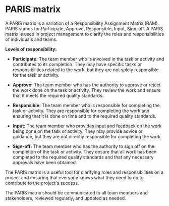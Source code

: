 # PARIS matrix

A PARIS matrix is a variation of a Responsibility Assignment Matrix (RAM). PARIS stands for Participate, Approve, Responsible, Input, Sign-off. A PARIS matrix is used in project management to clarify the roles and responsibilities of individuals and teams.

**Levels of responsibility:**

* **Participate:** The team member who is involved in the task or activity and contributes to its completion. They may have specific tasks or responsibilities related to the work, but they are not solely responsible for the task or activity.

* **Approve:** The team member who has the authority to approve or reject the work done on the task or activity. They review the work and ensure that it meets the required quality standards.

* **Responsible:** The team member who is responsible for completing the task or activity. They are responsible for completing the work and ensuring that it is done on time and to the required quality standards.

* **Input:** The team member who provides input and feedback on the work being done on the task or activity. They may provide advice or guidance, but they are not directly responsible for completing the work.

* **Sign-off:** The team member who has the authority to sign off on the completion of the task or activity. They ensure that all work has been completed to the required quality standards and that any necessary approvals have been obtained.

The PARIS matrix is a useful tool for clarifying roles and responsibilities on a project and ensuring that everyone knows what they need to do to contribute to the project's success.

The PARIS matrix should be communicated to all team members and stakeholders, reviewed regularly, and updated as needed.